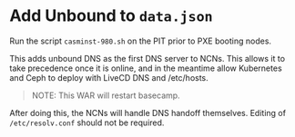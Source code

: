 # Add Unbound to `data.json`

Run the script `casminst-980.sh` on the PIT prior to PXE booting nodes.

This adds unbound DNS as the first DNS server to NCNs. This allows it to take precedence once it is online, and in the meantime allow Kubernetes and Ceph to deploy with LiveCD DNS and /etc/hosts.

> NOTE: This WAR will restart basecamp.

After doing this, the NCNs will handle DNS handoff themselves. Editing of `/etc/resolv.conf` should not be required.

